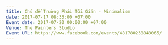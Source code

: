 ```yaml
---
title: Chủ đề Trường Phái Tối Giản - Minimalism
date: 2017-07-17 08:33:00 +07:00
Event date: 2017-07-20 00:00:00 +07:00
Venue: The Painters Studio
Event URL: https://www.facebook.com/events/481780238843065/
---
```


